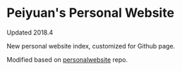 # Peiyuan's Personal Website

Updated 2018.4

New personal website index, customized for Github page.

Modified based on [personalwebsite](https://github.com/PeiyuanQi/personalwebsite) repo.

